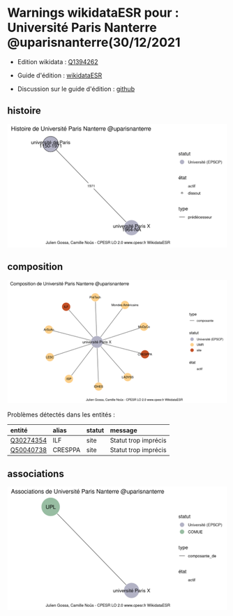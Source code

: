 Warnings wikidataESR pour : Université Paris Nanterre @uparisnanterre(30/12/2021
================

- Edition wikidata : [Q1394262](https://www.wikidata.org/wiki/Q1394262)
- Guide d'édition : [wikidataESR](https://github.com/cpesr/wikidataESR/)

- Discussion sur le guide d'édition : [github](https://github.com/cpesr/wikidataESR/issues)



## histoire 

![Graphique non généré](Q1394262-histoire.png) 

 



## composition 

![Graphique non généré](Q1394262-composition.png) 

Problèmes détectés dans les entités :

|entité                                               |alias   |statut |message              |
|:----------------------------------------------------|:-------|:------|:--------------------|
|[Q30274354](https://www.wikidata.org/wiki/Q30274354) |ILF     |site   |Statut trop imprécis |
|[Q50040738](https://www.wikidata.org/wiki/Q50040738) |CRESPPA |site   |Statut trop imprécis |

 



## associations 

![Graphique non généré](Q1394262-associations.png) 

 

